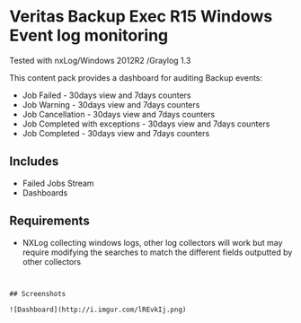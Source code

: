 # Veritas Backup Exec R15 Windows Event log monitoring

Tested with nxLog/Windows 2012R2 /Graylog 1.3

This content pack provides a dashboard for auditing Backup events:
* Job Failed - 30days view and 7days counters 
* Job Warning - 30days view and 7days counters 
* Job Cancellation - 30days view and 7days counters 
* Job Completed with exceptions - 30days view and 7days counters 
* Job Completed - 30days view and 7days counters 

## Includes

* Failed Jobs Stream
* Dashboards 

## Requirements

* NXLog collecting windows logs, other log collectors will work but may require modifying the searches to match the different fields outputted by other collectors


```


## Screenshots

![Dashboard](http://i.imgur.com/lREvkIj.png)
